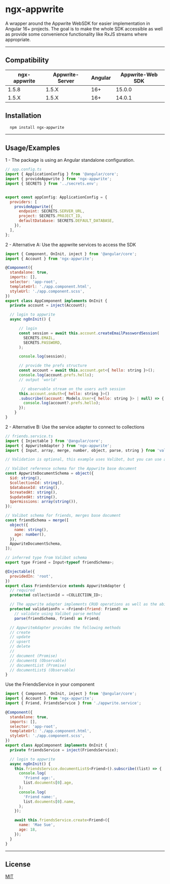 # ngx-appwrite

A wrapper around the Appwrite WebSDK for easier implementation in Angular 16+ projects.
The goal is to make the whole SDK accessible as well as provide some convenience functionality
like RxJS streams where appropriate.

---

## Compatibility

| ngx-appwrite | Appwrite-Server | Angular | Appwrite-Web SDK |
| ------------ | --------------- | ------- | ---------------- |
| 1.5.8        | 1.5.X           | 16+     | 15.0.0           |
| 1.5.X        | 1.5.X           | 16+     | 14.0.1           |

## Installation

```bash
  npm install ngx-appwrite
```

---

## Usage/Examples

1 - The package is using an Angular standalone configuration.

```javascript
// app.config.ts
import { ApplicationConfig } from '@angular/core';
import { provideAppwrite } from 'ngx-appwrite';
import { SECRETS } from '../secrets.env';


export const appConfig: ApplicationConfig = {
  providers: [
    provideAppwrite({
      endpoint: SECRETS.SERVER_URL,
      project: SECRETS.PROJECT_ID,
      defaultDatabase: SECRETS.DEFAULT_DATABASE,
    }),
  ],
};
```

2 - Alternative A: Use the appwrite services to access the SDK

```javascript
import { Component, OnInit, inject } from '@angular/core';
import { Account } from 'ngx-appwrite';

@Component({
  standalone: true,
  imports: [],
  selector: 'app-root',
  templateUrl: './app.component.html',
  styleUrl: './app.component.scss',
})
export class AppComponent implements OnInit {
  private account = inject(Account);

  // login to appwrite
  async ngOnInit() {

      // login
      const session = await this.account.createEmailPasswordSession(
        SECRETS.EMAIL,
        SECRETS.PASSWORD,
      );

      console.log(session);

      // provide the prefs structure
      const account = await this.account.get<{ hello: string }>();
      console.log(account.prefs.hello);
      // output 'world'

       // observable stream on the users auth session
      this.account.onAuth<{ hello: string }>()
      .subscribe((account: Models.User<{ hello: string }> | null) => {
        console.log(account?.prefs.hello);
      });
    }
}
```

2 - Alternative B: Use the service adapter to connect to collections

```javascript
// friends.service.ts
import { Injectable } from '@angular/core';
import { AppwriteAdapter } from 'ngx-appwrite';
import { Input, array, merge, number, object, parse, string } from 'valibot';

// Validation is optional, this example uses Valibot, but you can use any validation library or implement your own logic

// Valibot reference schema for the Appwrite base document
const AppwriteDocumentSchema = object({
  $id: string(),
  $collectionId: string(),
  $databaseId: string(),
  $createdAt: string(),
  $updatedAt: string(),
  $permissions: array(string()),
});

// Valibot schema for friends, merges base document
const friendSchema = merge([
  object({
    name: string(),
    age: number(),
  }),
  AppwriteDocumentSchema,
]);

// inferred type from Valibot schema
export type Friend = Input<typeof friendSchema>;

@Injectable({
  providedIn: 'root',
})
export class FriendsService extends AppwriteAdapter {
  // required
  protected collectionId = <COLLECTION_ID>;

  // The appwrite adapter implements CRUD operations as well as the ability to validate retrieved data. If the validationFn property is undefined, no validation of incoming data is performed.
  protected validationFn = <Friend>(friend: Friend) =>
    // validate using Valibot parse method
    parse(friendSchema, friend) as Friend;

  // AppwriteAdapter provides the following methods
  // create
  // update
  // upsert
  // delete
  //
  // document (Promise)
  // document$ (Observable)
  // documentList (Promise)
  // documentList$ (Observable)
}
```

Use the FriendsService in your component

```javascript
import { Component, OnInit, inject } from '@angular/core';
import { Account } from 'ngx-appwrite';
import { Friend, FriendsService } from './appwrite.service';

@Component({
  standalone: true,
  imports: [],
  selector: 'app-root',
  templateUrl: './app.component.html',
  styleUrl: './app.component.scss',
})
export class AppComponent implements OnInit {
  private friendsService = inject(FriendsService);

  // login to appwrite
  async ngOnInit() {
    this.friendsService.documentList$<Friend>().subscribe((list) => {
      console.log(
        'Friend age:',
        list.documents[0].age,
      );
      console.log(
        'Friend name:',
        list.documents[0].name,
      );
    });

    await this.friendsService.create<Friend>({
      name: 'Mae Sue',
      age: 18,
    });
  }
}
```

---

## License

[MIT](https://choosealicense.com/licenses/mit/)

